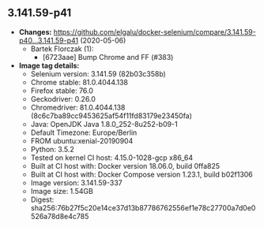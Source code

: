 ## 3.141.59-p41
 + **Changes:** https://github.com/elgalu/docker-selenium/compare/3.141.59-p40...3.141.59-p41 (2020-05-06)
    + Bartek Florczak (1):
        * [6723aae] Bump Chrome and FF (#383)
 + **Image tag details:**
    + Selenium version: 3.141.59 (82b03c358b)
    + Chrome stable:  81.0.4044.138
    + Firefox stable: 76.0
    + Geckodriver: 0.26.0
    + Chromedriver: 81.0.4044.138 (8c6c7ba89cc9453625af54f11fd83179e23450fa)
    + Java: OpenJDK Java 1.8.0_252-8u252-b09-1
    + Default Timezone: Europe/Berlin
    + FROM ubuntu:xenial-20190904
    + Python: 3.5.2
    + Tested on kernel CI  host: 4.15.0-1028-gcp x86_64
    + Built at CI  host with: Docker version 18.06.0, build 0ffa825
    + Built at CI  host with: Docker Compose version 1.23.1, build b02f1306
    + Image version: 3.141.59-337
    + Image size: 1.54GB
    + Digest: sha256:76b27f5c20e14ce37d13b87786762556ef1e78c27700a7d0e0526a78d8e4c785

